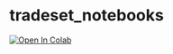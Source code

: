 # tradeset_notebooks
[![Open In Colab](https://colab.research.google.com/assets/colab-badge.svg)](https://github.com/tradeset/tradeset_notebooks/blob/main/notebooks/tradeset_notebook.ipynb)
